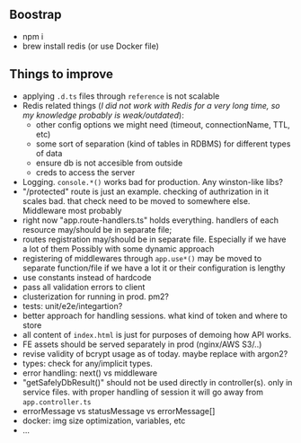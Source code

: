## Boostrap

* npm i
* brew install redis (or use Docker file)


## Things to improve
* applying `.d.ts` files through `reference` is not scalable
* Redis related things (_I did not work with Redis for a very long time, so my knowledge probably is weak/outdated_):
  * other config options we might need (timeout, connectionName, TTL, etc)
  * some sort of separation (kind of tables in RDBMS) for different types of data
  * ensure db is not accesible from outside
  * creds to access the server
* Logging. `console.*()` works bad for production. Any winston-like libs?
* "/protected" route is just an example. checking of authrization in it scales bad. that check need to be moved to somewhere else. Middleware most probably
* right now "app.route-handlers.ts" holds everything. handlers of each resource may/should be in separate file;
* routes registration may/should be in separate file. Especially if we have a lot of them Possibly with some dynamic approach
* registering of middlewares through `app.use*()` may be moved to separate function/file if we have a lot it or their configuration is lengthy
* use constants instead of hardcode
* pass all validation errors to client
* clusterization for running in prod. pm2?
* tests: unit/e2e/integartion?
* better approach for handling sessions. what kind of token and where to store
* all content of `index.html` is just for purposes of demoing how API works.
* FE assets should be served separately in prod (nginx/AWS S3/..)
* revise validity of bcrypt usage as of today. maybe replace with argon2?
* types: check for any/implicit types.
* error handling: next() vs middleware
* "getSafelyDbResult()" should not be used directly in controller(s). only in service files. with proper handling of session it will go away from `app.controller.ts`
* errorMessage vs statusMessage vs errorMessage[]
* docker: img size optimization, variables, etc
* ...